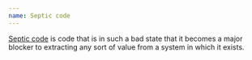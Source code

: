 ```yaml
---
name: Septic code
---
```


[Septic code](https://brucefwebster.com/2013/09/12/septic-code-why-some-large-it-projects-never-go-into-production/) is code that is in such a bad state that it becomes a major blocker to extracting any sort of value from a system in which it exists.
